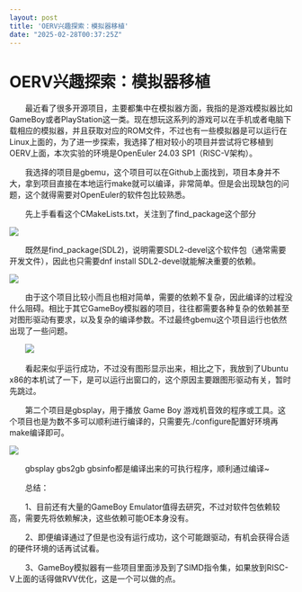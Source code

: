 ```yaml
---
layout: post
title: 'OERV兴趣探索：模拟器移植'
date: "2025-02-28T00:37:25Z"
---
```

OERV兴趣探索：模拟器移植
==============

  最近看了很多开源项目，主要都集中在模拟器方面，我指的是游戏模拟器比如GameBoy或者PlayStation这一类。现在想玩这系列的游戏可以在手机或者电脑下载相应的模拟器，并且获取对应的ROM文件，不过也有一些模拟器是可以运行在Linux上面的，为了进一步探索，我选择了相对较小的项目并尝试将它移植到OERV上面，本次实验的环境是OpenEuler 24.03 SP1（RISC-V架构）。

  我选择的项目是gbemu，这个项目可以在Github上面找到，项目本身并不大，拿到项目直接在本地运行make就可以编译，非常简单。但是会出现缺包的问题，这个就得需要对OpenEuler的软件包比较熟悉。

  先上手看看这个CMakeLists.txt，关注到了find\_package这个部分

![](https://img2024.cnblogs.com/blog/3254001/202502/3254001-20250227155442350-672166648.png)

  既然是find\_package(SDL2)，说明需要SDL2-devel这个软件包（通常需要开发文件），因此也只需要dnf install SDL2-devel就能解决重要的依赖。

![](https://img2024.cnblogs.com/blog/3254001/202502/3254001-20250227155735924-1587801164.png)

  由于这个项目比较小而且也相对简单，需要的依赖不复杂，因此编译的过程没什么阻碍。相比于其它GameBoy模拟器的项目，往往都需要各种复杂的依赖甚至对图形驱动有要求，以及复杂的编译参数。不过最终gbemu这个项目运行也依然出现了一些问题。

  ![](https://img2024.cnblogs.com/blog/3254001/202502/3254001-20250227160330433-7310967.png)

  看起来似乎运行成功，不过没有图形显示出来，相比之下，我放到了Ubuntu x86的本机试了一下，是可以运行出窗口的，这个原因主要跟图形驱动有关，暂时先跳过。

  第二个项目是gbsplay，用于播放 Game Boy 游戏机音效的程序或工具。这个项目也是为数不多可以顺利进行编译的，只需要先./configure配置好环境再make编译即可。

![](https://img2024.cnblogs.com/blog/3254001/202502/3254001-20250227164100680-500206543.png)

  gbsplay gbs2gb gbsinfo都是编译出来的可执行程序，顺利通过编译~

  总结：

  1、目前还有大量的GameBoy Emulator值得去研究，不过对软件包依赖较高，需要先将依赖解决，这些依赖可能OE本身没有。

  2、即便编译通过了但是也没有运行成功，这个可能跟驱动，有机会获得合适的硬件环境的话再试试看。

  3、GameBoy模拟器有一些项目里面涉及到了SIMD指令集，如果放到RISC-V上面的话得做RVV优化，这是一个可以做的点。